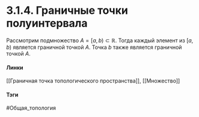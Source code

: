 # 3.1.4. Граничные точки полуинтервала
Рассмотрим подмножество $A=[a,b)\subset\mathbb{R}$. Тогда каждый элемент из $[a,b)$ является граничной точкой $A$. Точка $b$ также является граничной точкой $A$.

#### Линки
[[Граничная точка топологического пространства]],
[[Множество]]
#### Тэги 
 #Общая_топология